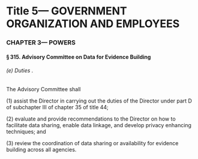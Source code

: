 
# Title 5— GOVERNMENT ORGANIZATION AND EMPLOYEES
### CHAPTER 3— POWERS
#### § 315. Advisory Committee on Data for Evidence Building
###### (e) Duties .

The Advisory Committee shall

(1) assist the Director in carrying out the duties of the Director under part D of subchapter III of chapter 35 of title 44;

(2) evaluate and provide recommendations to the Director on how to facilitate data sharing, enable data linkage, and develop privacy enhancing techniques; and

(3) review the coordination of data sharing or availability for evidence building across all agencies.
